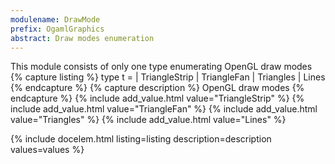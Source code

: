 ```yaml
---
modulename: DrawMode 
prefix: OgamlGraphics
abstract: Draw modes enumeration
---
```



This module consists of only one type enumerating OpenGL draw modes
{% capture listing %}
type t = 
| TriangleStrip
| TriangleFan
| Triangles
| Lines
{% endcapture %}
{% capture description %}
OpenGL draw modes
{% endcapture %}
{% include add_value.html value="TriangleStrip" %}
{% include add_value.html value="TriangleFan" %}
{% include add_value.html value="Triangles" %}
{% include add_value.html value="Lines" %}

{% include docelem.html listing=listing description=description values=values  %}

